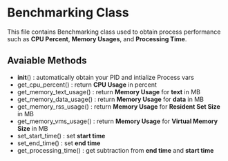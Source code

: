 # Benchmarking Class

This file contains Benchmarking class used to obtain process performance such as **CPU Percent**, **Memory Usages**, and **Processing Time**.

## Avaiable Methods
* __init__() : automatically obtain your PID and intialize Process vars
* get_cpu_percent() : return **CPU Usage** in percent
* get_memory_text_usage() : return **Memory Usage** for **text** in MB
* get_memory_data_usage() : return **Memory Usage** for **data** in MB
* get_memory_rss_usage() : return **Memory Usage** for **Resident Set Size** in MB
* get_memory_vms_usage() : return **Memory Usage** for **Virtual Memory Size** in MB
* set_start_time() : set **start time**
* set_end_time() : set **end time**
* get_processing_time() : get subtraction from **end time** and **start time**
